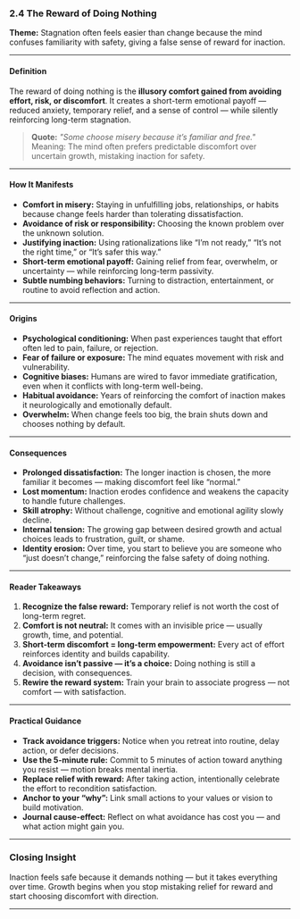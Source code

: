### **2.4 The Reward of Doing Nothing**

**Theme:** Stagnation often feels easier than change because the mind confuses familiarity with safety, giving a false sense of reward for inaction.

---

#### **Definition**

The reward of doing nothing is the **illusory comfort gained from avoiding effort, risk, or discomfort**. It creates a short-term emotional payoff — reduced anxiety, temporary relief, and a sense of control — while silently reinforcing long-term stagnation.

> **Quote:**
> *"Some choose misery because it’s familiar and free."*
> Meaning: The mind often prefers predictable discomfort over uncertain growth, mistaking inaction for safety.

---

#### **How It Manifests**

* **Comfort in misery:** Staying in unfulfilling jobs, relationships, or habits because change feels harder than tolerating dissatisfaction.
* **Avoidance of risk or responsibility:** Choosing the known problem over the unknown solution.
* **Justifying inaction:** Using rationalizations like “I’m not ready,” “It’s not the right time,” or “It’s safer this way.”
* **Short-term emotional payoff:** Gaining relief from fear, overwhelm, or uncertainty — while reinforcing long-term passivity.
* **Subtle numbing behaviors:** Turning to distraction, entertainment, or routine to avoid reflection and action.

---

#### **Origins**

* **Psychological conditioning:** When past experiences taught that effort often led to pain, failure, or rejection.
* **Fear of failure or exposure:** The mind equates movement with risk and vulnerability.
* **Cognitive biases:** Humans are wired to favor immediate gratification, even when it conflicts with long-term well-being.
* **Habitual avoidance:** Years of reinforcing the comfort of inaction makes it neurologically and emotionally default.
* **Overwhelm:** When change feels too big, the brain shuts down and chooses nothing by default.

---

#### **Consequences**

* **Prolonged dissatisfaction:** The longer inaction is chosen, the more familiar it becomes — making discomfort feel like “normal.”
* **Lost momentum:** Inaction erodes confidence and weakens the capacity to handle future challenges.
* **Skill atrophy:** Without challenge, cognitive and emotional agility slowly decline.
* **Internal tension:** The growing gap between desired growth and actual choices leads to frustration, guilt, or shame.
* **Identity erosion:** Over time, you start to believe you are someone who “just doesn’t change,” reinforcing the false safety of doing nothing.

---

#### **Reader Takeaways**

1. **Recognize the false reward:** Temporary relief is not worth the cost of long-term regret.
2. **Comfort is not neutral:** It comes with an invisible price — usually growth, time, and potential.
3. **Short-term discomfort = long-term empowerment:** Every act of effort reinforces identity and builds capability.
4. **Avoidance isn’t passive — it’s a choice:** Doing nothing is still a decision, with consequences.
5. **Rewire the reward system:** Train your brain to associate progress — not comfort — with satisfaction.

---

#### **Practical Guidance**

* **Track avoidance triggers:** Notice when you retreat into routine, delay action, or defer decisions.
* **Use the 5-minute rule:** Commit to 5 minutes of action toward anything you resist — motion breaks mental inertia.
* **Replace relief with reward:** After taking action, intentionally celebrate the effort to recondition satisfaction.
* **Anchor to your “why”:** Link small actions to your values or vision to build motivation.
* **Journal cause-effect:** Reflect on what avoidance has cost you — and what action might gain you.

---

### **Closing Insight**

Inaction feels safe because it demands nothing — but it takes everything over time. Growth begins when you stop mistaking relief for reward and start choosing discomfort with direction.

---
